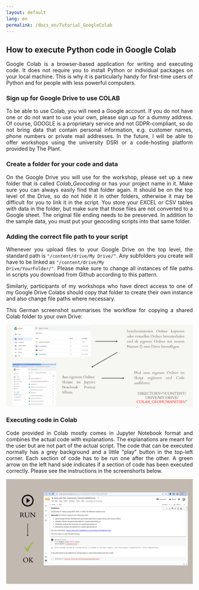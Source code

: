 ```yaml
---
layout: default
lang: en
permalink: /docs_en/Tutorial_GoogleColab
---
```


<style>
p { text-align: justify; }
.img-container { float: left; margin: 0 20px 20px 0; width: 25%; }
.img-container img { width: 100%; height: auto; }
.clearfix::after { content: ""; clear: both; display: table; }
</style>

<h2>How to execute Python code in Google Colab</h2>

Google Colab is a browser-based application for writing and executing code. It does not require you to install Python or individual packages on your local machine.
This is why it is particularly handy for first-time users of Python and for people with less powerful computers.

<h3>Sign up for Google Drive to use COLAB</h3>

To be able to use Colab, you will need a Google account. If you do not have one or do not want to use your own, please sign up for a dummy address. Of course, GOOGLE is a proprietary service and not GDPR-compliant, so do not bring data that contain personal information, e.g. customer names, phone numbers or private mail addresses. In the future, I will be able to offer workshops using the university DSRI or a code-hosting platform provided by The Plant.

<h3>Create a folder for your code and data</h3>

On the <bold>Google Drive</bold> you will use for the workshop, please set up a new folder that is called <em>Colab_Geocoding</em> or has your project name in it. 
Make sure you can always easily find that folder again. It should be on the top level of the Drive, so do not hide it in other folders, otherwise it may be difficult for you to link it in the script.
You store your EXCEL or CSV tables with data in the folder, but make sure that those files are not converted to a Google sheet. 
The original file ending needs to be preserved. In addition to the sample data, you must put your geocoding scripts into that same folder. 

<h3>Adding the correct file path to your script</h3>

Whenever you upload files to your Google Drive on the top level, the standard path is <code>"/content/drive/My Drive/"</code>. 
Any subfolders you create will have to be linked as <code>"/content/drive/My Drive/YourFolder/"</code>. 
Please make sure to change all instances of file paths in scripts you download from Github according to this pattern. 

Similarly, participants of my workshops who have direct access to one of my Google Drive Colabs should copy that folder to create their own instance and also change file paths where necessary.</p>

<p align="justify">This German screenshot summarises the workflow for copying a shared Colab folder to your own Drive:</p>
  
<img alt="how to connect Colab DE" src="../PNG_Geodata_DE/GeocodePythonDE.png">

<h3>Executing code in Colab</h3>

<p align="justify">Code provided in Colab mostly comes in Jupyter Notebook format and combines the actual code with explanations. The explanations are meant for the user but are not part of the actual script.
The code that can be executed normally has a grey background and a little "play" button in the top-left corner. Each section of code has to be run one after the other. A green arrow on the left hand side indicates if a section of code has been executed correctly. Please see the instructions in the screenshorts below.</p>

<img alt="run COLAB" src="../PNG_Geodata_DE/RunCOLAB.png">
